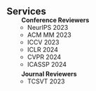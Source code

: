 <h2 id="Services" style="margin: 2px 0px -15px;">Services</h2>

<div class="publications">
<ol class="bibliography">

<h4 style="margin:0 10px 0;">Conference Reviewers</h4>

<ul style="margin:0 0 5px;">
  <li>NeurIPS 2023</li>
  <li>ACM MM 2023</li>
  <li>ICCV 2023</li>
  <li>ICLR 2024</li>
  <li>CVPR 2024</li>
  <li>ICASSP 2024</li>
</ul>


<h4 style="margin:0 10px 0;">Journal Reviewers</h4>
<ul style="margin:0 0 5px;">
  <li>TCSVT 2023</li>
</ul>
